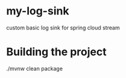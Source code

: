 # my-log-sink
custom basic log sink for spring cloud stream 

# Building the project
./mvnw clean package
